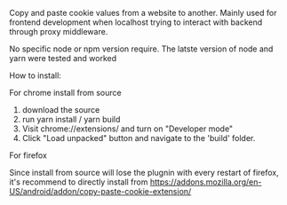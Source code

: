 Copy and paste cookie values from a website to another.
Mainly used for frontend development when localhost trying to interact with backend through proxy middleware.

No specific node or npm version require. The latste version of node and yarn were tested and worked

How to install:

For chrome install from source

1. download the source
2. run yarn install / yarn build
3. Visit chrome://extensions/ and turn on "Developer mode"
4. Click "Load unpacked" button and navigate to the 'build' folder.

For firefox 

Since install from source will lose the plugnin with every restart of firefox, it's recommend to directly install from 
https://addons.mozilla.org/en-US/android/addon/copy-paste-cookie-extension/




